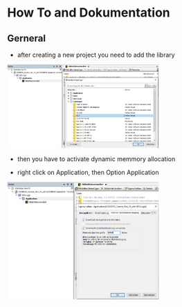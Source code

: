 
# How To and Dokumentation

## __Gerneral__

- after creating a new project you need to add the library

<img src="../_img/ADD_Lib.png" width="350">

- then you have to activate dynamic memmory allocation

- right click on Application, then Option Application 

<img src="../_img/DynMemmory.png" width="350">